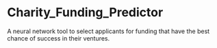 # Charity_Funding_Predictor
A neural network tool to select applicants for funding that have the best chance of success in their ventures.
